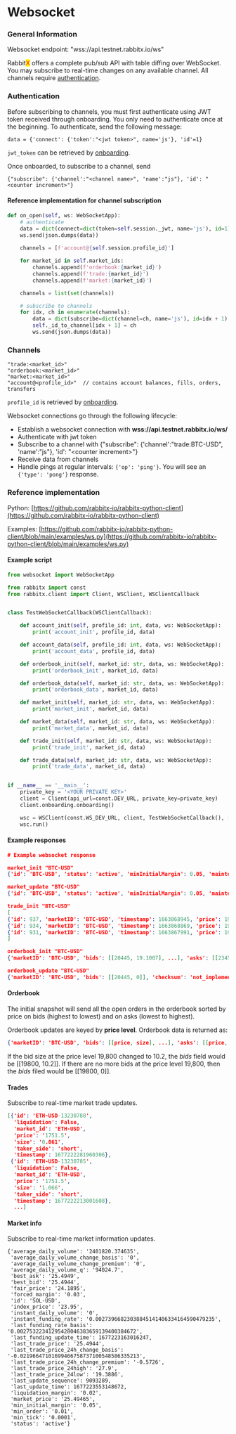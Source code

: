 # Websocket

### General Information

Websocket endpoint: "wss://api.testnet.rabbitx.io/ws"

Rabbit<mark style="color:red;">X</mark> offers a complete pub/sub API with table diffing over WebSocket. You may subscribe to real-time changes on any available channel. All channels require [authentication](./#authentication).

### Authentication

Before subscribing to channels, you must first authenticate using JWT token received through onboarding. You only need to authenticate once at the beginning. To authenticate, send the following message:

```
data = {'connect': {'token':"<jwt token>", name='js'}, 'id'=1}
```

`jwt_token` can be retrieved by [onboarding](../private-endpoints/authentication.md).

Once onboarded, to subscribe to a channel, send

```
{"subscribe": {'channel':"<channel name>", 'name':"js"}, 'id': "<counter increment>"}
```

#### Reference implementation for channel subscription

```python
def on_open(self, ws: WebSocketApp):
    # authenticate 
    data = dict(connect=dict(token=self.session._jwt, name='js'), id=1)
    ws.send(json.dumps(data)) 
    
    channels = [f'account@{self.session.profile_id}']

    for market_id in self.market_ids:
        channels.append(f'orderbook:{market_id}')
        channels.append(f'trade:{market_id}')
        channels.append(f'market:{market_id}')

    channels = list(set(channels))

    # subscribe to channels
    for idx, ch in enumerate(channels):
        data = dict(subscribe=dict(channel=ch, name='js'), id=idx + 1)
        self._id_to_channel[idx + 1] = ch
        ws.send(json.dumps(data)) 

```

### Channels

```
"trade:<market_id>"
"orderbook:<market_id>"
"market:<market_id>"
"account@<profile_id>"  // contains account balances, fills, orders, transfers
```

`profile_id` is retrieved by [onboarding](../private-endpoints/authentication.md).

Websocket connections go through the following lifecycle:

* Establish a websocket connection with **wss://api.testnet.rabbitx.io/ws/**
* Authenticate with jwt token
* Subscribe to a channel with {"subscribe": {'channel':"trade:BTC-USD", 'name':"js"}, 'id': "\<counter increment>"}
* Receive data from channels
* Handle pings at regular intervals: `{'op': 'ping'}`. You will see an `{'type': 'pong'}` response.

### Reference implementation

Python: [https://github.com/rabbitx-io/rabbitx-python-client](https://github.com/rabbitx-io/rabbitx-python-client)

Examples: [https://github.com/rabbitx-io/rabbitx-python-client/blob/main/examples/ws.py](https://github.com/rabbitx-io/rabbitx-python-client/blob/main/examples/ws.py)

#### Example script

```python
from websocket import WebSocketApp

from rabbitx import const
from rabbitx.client import Client, WSClient, WSClientCallback


class TestWebSocketCallback(WSClientCallback):

    def account_init(self, profile_id: int, data, ws: WebSocketApp):
        print('account_init', profile_id, data)

    def account_data(self, profile_id: int, data, ws: WebSocketApp):
        print('account_data', profile_id, data)

    def orderbook_init(self, market_id: str, data, ws: WebSocketApp):
        print('orderbook_init', market_id, data)

    def orderbook_data(self, market_id: str, data, ws: WebSocketApp):
        print('orderbook_data', market_id, data)

    def market_init(self, market_id: str, data, ws: WebSocketApp):
        print('market_init', market_id, data)

    def market_data(self, market_id: str, data, ws: WebSocketApp):
        print('market_data', market_id, data)

    def trade_init(self, market_id: str, data, ws: WebSocketApp):
        print('trade_init', market_id, data)

    def trade_data(self, market_id: str, data, ws: WebSocketApp):
        print('trade_data', market_id, data)


if __name__ == '__main__':
    private_key = '<YOUR PRIVATE KEY>'
    client = Client(api_url=const.DEV_URL, private_key=private_key)
    client.onboarding.onboarding()

    wsc = WSClient(const.WS_DEV_URL, client, TestWebSocketCallback(), ['BTC-USD', 'SOL-USD'])
    wsc.run()

```

#### Example responses

```json
# Example websocket response

market_init "BTC-USD"
{'id': 'BTC-USD', 'status': 'active', 'minInitialMargin': 0.05, 'maintenanceMargin': 0.03, 'liquidationMargin': 0.02, 'minTick': 1, 'minOrder': 0.0001, 'bestBid': 19000, 'bestAsk': 19950, 'marketPrice': 19475, 'indexPrice': 19056.525, 'lastTradePrice': 19000, 'fairPrice': 19345.718387096775, 'instantFundingRate': 0.012467630555878564, 'instantDailyVolume': 5085874.244599999, 'lastFundingRate': 0.0044839357004183445, 'marketPrice24hChangePremium': -719.5, 'marketPrice24hChangeBasis': -0.03562851271385773, 'marketPrice24hHigh': 19899, 'marketPrice24hLow': 17426, 'marketVolume24h': 1598212.544499999, 'marketVolume24hChangePremium': -1870449.155600001, 'marketVolume24hChangeBasis': -0.539242312257225}

market_update "BTC-USD"
{'id': 'BTC-USD', 'status': 'active', 'minInitialMargin': 0.05, 'maintenanceMargin': 0.03, 'liquidationMargin': 0.02, 'minTick': 1, 'minOrder': 0.0001, 'bestBid': 19000, 'bestAsk': 19950, 'marketPrice': 19475, 'indexPrice': 19056.525, 'lastTradePrice': 19000, 'fairPrice': 19345.718387096775, 'instantFundingRate': 0.012467630555878564, 'instantDailyVolume': 5085874.244599999, 'lastFundingRate': 0.0044839357004183445, 'marketPrice24hChangePremium': -719.5, 'marketPrice24hChangeBasis': -0.03562851271385773, 'marketPrice24hHigh': 19899, 'marketPrice24hLow': 17426, 'marketVolume24h': 1598212.544499999, 'marketVolume24hChangePremium': -1870449.155600001, 'marketVolume24hChangeBasis': -0.539242312257225}

trade_init "BTC-USD"
[
{'id': 937, 'marketID': 'BTC-USD', 'timestamp': 1663868945, 'price': 19000, 'size': 1, 'liquidation': False, 'takerSide': 'short'}, 
{'id': 934, 'marketID': 'BTC-USD', 'timestamp': 1663868869, 'price': 19000, 'size': 1, 'liquidation': False, 'takerSide': 'short'}, 
{'id': 931, 'marketID': 'BTC-USD', 'timestamp': 1663867991, 'price': 19000, 'size': 1, 'liquidation': False, 'takerSide': 'short'}
]

orderbook_init "BTC-USD"
{'marketID': 'BTC-USD', 'bids': [[20445, 19.1007], ...], 'asks': [[23453, 100], ...], 'checksum': 'not_implemented', 'timestamp': 1665996854}

orderbook_update "BTC-USD"
{'marketID': 'BTC-USD', 'bids': [[20445, 0]], 'checksum': 'not_implemented', 'timestamp': 1665996854}
```

#### Orderbook&#x20;

The initial snapshot will send all the open orders in the orderbook sorted by price on bids (highest to lowest) and on asks (lowest to highest).&#x20;

Orderbook updates are keyed by **price level**. Orderbook data is returned as:

```json
{'marketID': 'BTC-USD', 'bids': [[price, size], ...], 'asks': [[price, size], ...], 'checksum': 'not_implemented', 'timestamp': 1665996854}
```

If the bid size at the price level 19,800 changed to 10.2, the _bids_ field would be \[\[19800, 10.2]]. If there are no more bids at the price level 19,800, then the _bids_ filed would be \[\[19800, 0]].

#### Trades

Subscribe to real-time market trade updates.

```json
[{'id': 'ETH-USD-13230788',
  'liquidation': False,
  'market_id': 'ETH-USD',
  'price': '1751.5',
  'size': '0.061',
  'taker_side': 'short',
  'timestamp': 1677222281960306},
 {'id': 'ETH-USD-13230785',
  'liquidation': False,
  'market_id': 'ETH-USD',
  'price': '1751.5',
  'size': '1.066',
  'taker_side': 'short',
  'timestamp': 1677222213001608},
  ...]
```

#### Market info

Subscribe to real-time market information updates.

```
{'average_daily_volume': '2401820.374635',
 'average_daily_volume_change_basis': '0',
 'average_daily_volume_change_premium': '0',
 'average_daily_volume_q': '94024.7',
 'best_ask': '25.4949',
 'best_bid': '25.4944',
 'fair_price': '24.1895',
 'forced_margin': '0.03',
 'id': 'SOL-USD',
 'index_price': '23.95',
 'instant_daily_volume': '0',
 'instant_funding_rate': '0.00273966823038845141406334164590479235',
 'last_funding_rate_basis': '0.00275322341295428046383659139400384672',
 'last_funding_update_time': 1677223163016247,
 'last_trade_price': '25.4944',
 'last_trade_price_24h_change_basis': '-0.02196647101699466758737100548586335213',
 'last_trade_price_24h_change_premium': '-0.5726',
 'last_trade_price_24high': '27.9',
 'last_trade_price_24low': '19.3886',
 'last_update_sequence': 9093289,
 'last_update_time': 1677223553148672,
 'liquidation_margin': '0.02',
 'market_price': '25.49465',
 'min_initial_margin': '0.05',
 'min_order': '0.01',
 'min_tick': '0.0001',
 'status': 'active'}
```
